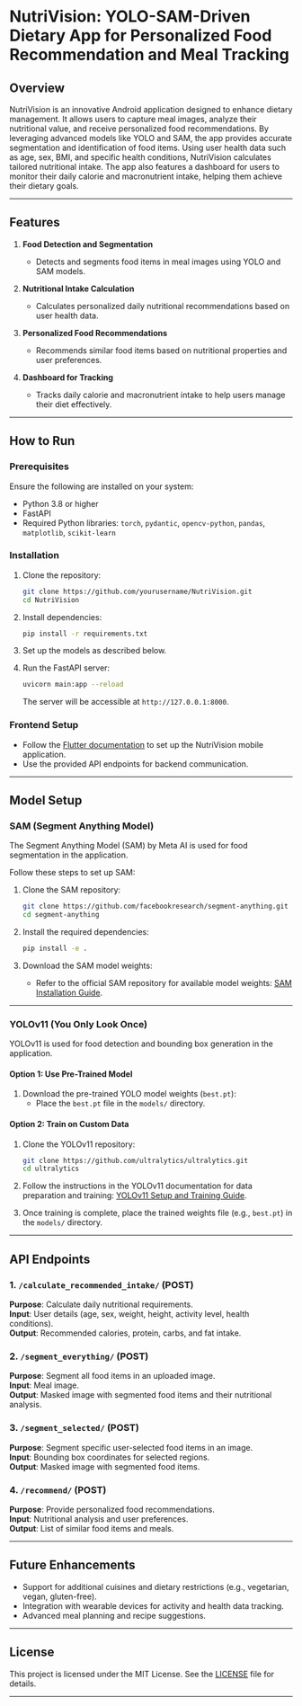 # NutriVision: YOLO-SAM-Driven Dietary App for Personalized Food Recommendation and Meal Tracking

## Overview

NutriVision is an innovative Android application designed to enhance dietary management. It allows users to capture meal images, analyze their nutritional value, and receive personalized food recommendations. By leveraging advanced models like YOLO and SAM, the app provides accurate segmentation and identification of food items. Using user health data such as age, sex, BMI, and specific health conditions, NutriVision calculates tailored nutritional intake. The app also features a dashboard for users to monitor their daily calorie and macronutrient intake, helping them achieve their dietary goals.

---

## Features

1. **Food Detection and Segmentation**  
   - Detects and segments food items in meal images using YOLO and SAM models.

2. **Nutritional Intake Calculation**  
   - Calculates personalized daily nutritional recommendations based on user health data.

3. **Personalized Food Recommendations**  
   - Recommends similar food items based on nutritional properties and user preferences.

4. **Dashboard for Tracking**  
   - Tracks daily calorie and macronutrient intake to help users manage their diet effectively.

---

## How to Run

### Prerequisites

Ensure the following are installed on your system:
- Python 3.8 or higher
- FastAPI
- Required Python libraries: `torch`, `pydantic`, `opencv-python`, `pandas`, `matplotlib`, `scikit-learn`

### Installation

1. Clone the repository:
   ```bash
   git clone https://github.com/yourusername/NutriVision.git
   cd NutriVision
   ```

2. Install dependencies:
   ```bash
   pip install -r requirements.txt
   ```

3. Set up the models as described below.

4. Run the FastAPI server:
   ```bash
   uvicorn main:app --reload
   ```

   The server will be accessible at `http://127.0.0.1:8000`.

### Frontend Setup

- Follow the [Flutter documentation](https://flutter.dev/docs) to set up the NutriVision mobile application.
- Use the provided API endpoints for backend communication.

---

## Model Setup

### SAM (Segment Anything Model)

The Segment Anything Model (SAM) by Meta AI is used for food segmentation in the application.  

Follow these steps to set up SAM:  
1. Clone the SAM repository:
   ```bash
   git clone https://github.com/facebookresearch/segment-anything.git
   cd segment-anything
   ```

2. Install the required dependencies:
   ```bash
   pip install -e .
   ```

3. Download the SAM model weights:
   - Refer to the official SAM repository for available model weights: [SAM Installation Guide](https://github.com/facebookresearch/segment-anything?tab=readme-ov-file#installation).

---

### YOLOv11 (You Only Look Once)

YOLOv11 is used for food detection and bounding box generation in the application.  

#### Option 1: Use Pre-Trained Model
1. Download the pre-trained YOLO model weights (`best.pt`):
   - Place the `best.pt` file in the `models/` directory.

#### Option 2: Train on Custom Data
1. Clone the YOLOv11 repository:
   ```bash
   git clone https://github.com/ultralytics/ultralytics.git
   cd ultralytics
   ```

2. Follow the instructions in the YOLOv11 documentation for data preparation and training: [YOLOv11 Setup and Training Guide](https://github.com/ultralytics/ultralytics).  

3. Once training is complete, place the trained weights file (e.g., `best.pt`) in the `models/` directory.

---

## API Endpoints

### 1. `/calculate_recommended_intake/` (POST)  
   **Purpose**: Calculate daily nutritional requirements.  
   **Input**: User details (age, sex, weight, height, activity level, health conditions).  
   **Output**: Recommended calories, protein, carbs, and fat intake.

### 2. `/segment_everything/` (POST)  
   **Purpose**: Segment all food items in an uploaded image.  
   **Input**: Meal image.  
   **Output**: Masked image with segmented food items and their nutritional analysis.

### 3. `/segment_selected/` (POST)  
   **Purpose**: Segment specific user-selected food items in an image.  
   **Input**: Bounding box coordinates for selected regions.  
   **Output**: Masked image with segmented food items.

### 4. `/recommend/` (POST)  
   **Purpose**: Provide personalized food recommendations.  
   **Input**: Nutritional analysis and user preferences.  
   **Output**: List of similar food items and meals.

---

## Future Enhancements

- Support for additional cuisines and dietary restrictions (e.g., vegetarian, vegan, gluten-free).
- Integration with wearable devices for activity and health data tracking.
- Advanced meal planning and recipe suggestions.

---

## License

This project is licensed under the MIT License. See the [LICENSE](LICENSE) file for details.

---
